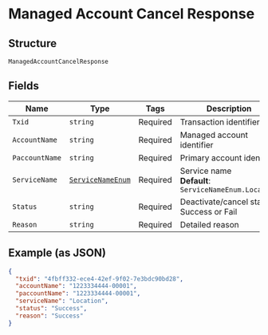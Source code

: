 
# Managed Account Cancel Response

## Structure

`ManagedAccountCancelResponse`

## Fields

| Name | Type | Tags | Description |
|  --- | --- | --- | --- |
| `Txid` | `string` | Required | Transaction identifier |
| `AccountName` | `string` | Required | Managed account identifier |
| `PaccountName` | `string` | Required | Primary account identifier |
| `ServiceName` | [`ServiceNameEnum`](../../doc/models/service-name-enum.md) | Required | Service name<br>**Default**: `ServiceNameEnum.Location` |
| `Status` | `string` | Required | Deactivate/cancel status, Success or Fail |
| `Reason` | `string` | Required | Detailed reason |

## Example (as JSON)

```json
{
  "txid": "4fbff332-ece4-42ef-9f02-7e3bdc90bd28",
  "accountName": "1223334444-00001",
  "paccountName": "1223334444-00001",
  "serviceName": "Location",
  "status": "Success",
  "reason": "Success"
}
```

